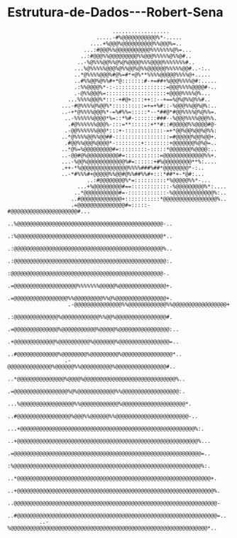 # Estrutura-de-Dados---Robert-Sena
                                                                                                    
                                                                                                    
                                     ..................                                             
                                .....-#%@@@@@@@@@@@%*-.....                                         
                              ....+%@@@%@@@@@@@@@@%%@@@%=..                                         
                            ...:#@@@%%@@@@@@@@@@@%%%%%%%@%=...                                      
                           ..:#@@@%%@@@@@@@@@%%@@@%%%%%@%%@#..                                      
                          ..-%@%%%@@%%@%@%@@@@%%%@@@@%%%%%%%#..                                     
                         ...%@%%%%%@@@%@%%@@%@%%@@@@@@%%%%%@@#..-:..                                
                         ..*@%%%%@@@%#@%=#*+@%**%%%%@@@@@%%%%@+.....                                
                         ..#%%@@%@%%#+*@:::::::#-+=##+%@@@%%%%@#:.....                              
                         .:%%@@@@%*-:-::::::::::::::::=@@@%%%%@@@@#-..                              
                         .-@%%@@@%=:::::::::::::::::::+@@@@%%%%@%...                                
                       ...%%%%@@@%*:::-+#@+::::++::--+==%@%@%%@%%#..                                
                     ...-#@%%%%@%@@%*::::::::::=+=+%#::-%@@@%%@@%@%:..                              
                     ..-+*@%%%%@@@%*-=%#%%=:::::*--*##@*#@@%%%%@%@%%=.                              
                      ..-%%%%%%@@@@*%=::*%#-:::::::###--%@@@%%%%@@@%%.                              
                       .#@%%%%%%@@@%-:::=**::::::+**#::#@@@@@%%@@@@#@-                              
                      .-@@%%%%%%@@@*:::+-::::::::::::-=+*@@%@@%@@%@%%:                              
                     ..*@%%%%@@%%@@##-:::::::::::::::::=#@@@@@%@@%@@+.                              
                      .#@@%%@@@%@@@@*-::::::::+::::::::+@@@@@@@%@%@=..                              
                     ..*@%=%@@@@@@@@@#=:::::::::-:::::*@@@@@@@%@@@@:..                              
                     ..-@@#@%@@@@@@@@@@#=:::::::::::=@@@@@@@@@@@@@%%+.                              
                     ...-%@@%@@@@@@@@@@@@%#=::::::+#%@@@@@@@@@**%:....                              
                     .++-*%@@@@@@@@@@@@@@@%%%%###%##*@@@@@@@@*-:..                                  
                     ..-*#%%%#+@@@@@%%@@#@%%##%%#+:::*##*+-*@#:...                                  
                             ..:#@@@@@@@@%*=::::::::::*%@@@@@%%*-...                                
                          ...+%@@@@@@@@@#==::::::::::::-%@@@@@@@@@%*:....                           
                         ..*@@@@@@@@@@@#=-::::::::::::-%@@@@@@@@@@@@@%:..                           
                        ..#@@@@@@@@@@@@@+:::::::::::*@@@@@@@@@@@@@@@@@%..                           
                        .=@@@@@@@@@@@@@@@#=:::::-#@@@@@@@@@@@@@@@@@@@@@#...                         
                       ..%@@@@@@@@@@@@@@@@@@@@@@@@@@@@@@@@@@@@@@@@@@@@@@-..                         
                       .:%@@@@@@@@@@@@@@@@@@@@@@@@@@@@@@@@@@@@@@@@@@@@@@*..                         
                       .:@@@@@@@@@@@@@@@@@@@@@@@@@@@@@@@@@@@@@@@@@@@@@@@%..                         
                       .:@@@@@@@@@@@@@@@@@@@@@@@@@@@@@@@@@@@@@@@@@@@@@@@@:.                         
                        :@@@@@@@@@@@@@@@@@@@@@@@@@@@@@@@@@@@@@@@@@@@@@@@@-.                         
                       .=@@@@@@@@@@@@@@@@@@@@%%%%%%%@@@@@%@@@@@@@@@@@@@@@+.                         
                       .=@@@@@@@@@@@@@@@@@%%@@@@@@@@@%%@%@@@@@@@@@@@@@@@@+.                         
                       .-@@@@@@@@@@@@@@@%%@@@@@@@@@@@@%%@@@@@@@@@@@@@@@@@+                          
                       .:@@@@@@@@@@@@@@%@@@@@@@@@@@@%%@@%@@@@@@@@@@@@@@@@#.                         
                       .=@@@@@@@@@@@@@@%@@@@@@@@@@@%@@@@@%@@@@@@@@@@@@@@@@:..                       
                       .+@@@@@@@@@@@@@%@@@@@@@@@@%@@@@@@@%@@@@@@@@@@@@@@@@=..                       
                      ..#@@@@@@@@@@@@@%@@@@@@@@%@@@@@@@@@%@@@@@@@@@@@@@@@@*..                       
                      .-@@@@@@@@@@@@@@%@@@@@@%%@@@@@@@@@@%@@@@@@@@@@@@@@@@#..                       
                     ..*@@@@@@@@@@@@@@@%@@@@%@@@@@@@@@@@@@@@@@@@@@@@@@@@@@%..                       
                     .=@@@@@@@@@@@@@@@@@%@%@@@@@@@@@@@@%%@@@@@@@@@@@@@@@@@@:.                       
                   ...%@@@@@@@@@@@@@@@@@%%@@@@@@@@@@@@%@@@@@@@@@@@@@@@@@@@@*.                       
                   ..#@@@@@@@@@@@@@@@@@%@@@%%@@@@@@%%@@@@@@@@@@@@@@@@@@@@@@@-..                     
                 ...+@@@@@@@@@@@@@@@@@@@@@@@@@@@@@@@@@@@@@@@@@@@@@@@@@@@@@@@%:.                     
                 ..+@@@@@@@@@@@@@@@@@@@@@@@@@@@@@@@@@@@@@@@@@@@@@@@@@@@@@@@@@%...                   
                 .=@@@@@@@@@@@@@@@@@@@@@@@@@@@@@@@@@@@@@@@@@@@@@@@@@@@@@@@@@@@=..                   
                 :%@@@@@@@@@@@@@@@@@@@@@@@@@@@@@@@@@@@@@@@@@@@@@@@@@@@@@@@@@@@%:.                   
               ..*@@@@@@@@@@@@@@@@@@@@@@@@@@@@@@@@@@@@@@@@@@@@@@@@@@@@@@@@@@@@@+.                   
              ..+@@@@@@@@@@@@@@@@@@@@@@@@@@@@@@@@@@@@@@@@@@@@@@@@@@@@@@@@@@@@@@%.                   
              ..@@@@@@@@@@@@@@@@@@@@@@@@@@@@@@@@@@@@@@@@@@@@@@@@@@@@@@@@@@@@@@@@-                   
              ..#@@@@@@@@@@@@@@@@@@@@@@@@@@@@@@@@@@@@@@@@@@@@@@@@@@@@@@@@@@@@@@@=..                 
              ..-%@@@@@@@@@@@@@@@@@@@@@@@@@@@@@@@@@@@@@@@@@@@@@@@@@@@@@@@@@@@@@@*..                 
